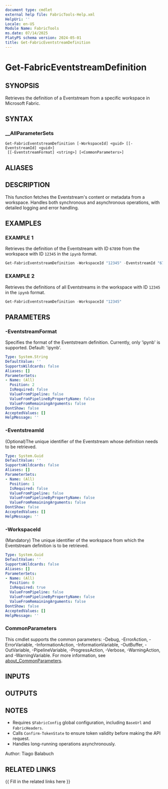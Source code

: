 ```yaml
---
document type: cmdlet
external help file: FabricTools-Help.xml
HelpUri: ''
Locale: en-US
Module Name: FabricTools
ms.date: 07/14/2025
PlatyPS schema version: 2024-05-01
title: Get-FabricEventstreamDefinition
---
```


# Get-FabricEventstreamDefinition

## SYNOPSIS

Retrieves the definition of a Eventstream from a specific workspace in Microsoft Fabric.

## SYNTAX

### __AllParameterSets

```
Get-FabricEventstreamDefinition [-WorkspaceId] <guid> [[-EventstreamId] <guid>]
 [[-EventstreamFormat] <string>] [<CommonParameters>]
```

## ALIASES

## DESCRIPTION

This function fetches the Eventstream's content or metadata from a workspace.
Handles both synchronous and asynchronous operations, with detailed logging and error handling.

## EXAMPLES

### EXAMPLE 1

Retrieves the definition of the Eventstream with ID `67890` from the workspace with ID `12345` in the `ipynb` format.

```powershell
Get-FabricEventstreamDefinition -WorkspaceId "12345" -EventstreamId "67890"
```

### EXAMPLE 2

Retrieves the definitions of all Eventstreams in the workspace with ID `12345` in the `ipynb` format.

```powershell
Get-FabricEventstreamDefinition -WorkspaceId "12345"
```

## PARAMETERS

### -EventstreamFormat

Specifies the format of the Eventstream definition.
Currently, only 'ipynb' is supported.
Default: 'ipynb'.

```yaml
Type: System.String
DefaultValue: ''
SupportsWildcards: false
Aliases: []
ParameterSets:
- Name: (All)
  Position: 2
  IsRequired: false
  ValueFromPipeline: false
  ValueFromPipelineByPropertyName: false
  ValueFromRemainingArguments: false
DontShow: false
AcceptedValues: []
HelpMessage: ''
```

### -EventstreamId

(Optional)The unique identifier of the Eventstream whose definition needs to be retrieved.

```yaml
Type: System.Guid
DefaultValue: ''
SupportsWildcards: false
Aliases: []
ParameterSets:
- Name: (All)
  Position: 1
  IsRequired: false
  ValueFromPipeline: false
  ValueFromPipelineByPropertyName: false
  ValueFromRemainingArguments: false
DontShow: false
AcceptedValues: []
HelpMessage: ''
```

### -WorkspaceId

(Mandatory) The unique identifier of the workspace from which the Eventstream definition is to be retrieved.

```yaml
Type: System.Guid
DefaultValue: ''
SupportsWildcards: false
Aliases: []
ParameterSets:
- Name: (All)
  Position: 0
  IsRequired: true
  ValueFromPipeline: false
  ValueFromPipelineByPropertyName: false
  ValueFromRemainingArguments: false
DontShow: false
AcceptedValues: []
HelpMessage: ''
```

### CommonParameters

This cmdlet supports the common parameters: -Debug, -ErrorAction, -ErrorVariable,
-InformationAction, -InformationVariable, -OutBuffer, -OutVariable, -PipelineVariable,
-ProgressAction, -Verbose, -WarningAction, and -WarningVariable. For more information, see
[about_CommonParameters](https://go.microsoft.com/fwlink/?LinkID=113216).

## INPUTS

## OUTPUTS

## NOTES

- Requires `$FabricConfig` global configuration, including `BaseUrl` and `FabricHeaders`.
- Calls `Confirm-TokenState` to ensure token validity before making the API request.
- Handles long-running operations asynchronously.

Author: Tiago Balabuch

## RELATED LINKS

{{ Fill in the related links here }}

